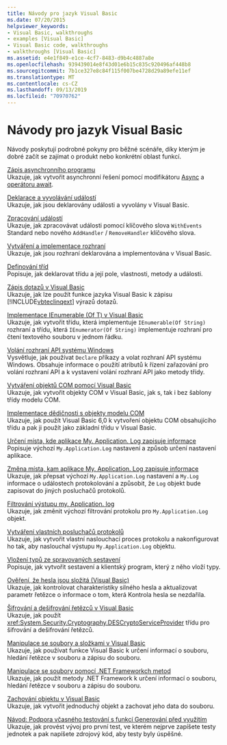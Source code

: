 ```yaml
---
title: Návody pro jazyk Visual Basic
ms.date: 07/20/2015
helpviewer_keywords:
- Visual Basic, walkthroughs
- examples [Visual Basic]
- Visual Basic code, walkthroughs
- walkthroughs [Visual Basic]
ms.assetid: e4e1f849-e1ce-4cf7-8483-d9b4c4887a8e
ms.openlocfilehash: 939439014e8f43d01e6b15c835c920496af448b8
ms.sourcegitcommit: 7b1ce327e8c84f115f007be4728d29a89efe11ef
ms.translationtype: MT
ms.contentlocale: cs-CZ
ms.lasthandoff: 09/13/2019
ms.locfileid: "70970762"
---
```

# <a name="visual-basic-language-walkthroughs"></a>Návody pro jazyk Visual Basic
Návody poskytují podrobné pokyny pro běžné scénáře, díky kterým je dobré začít se zajímat o produkt nebo konkrétní oblast funkcí.  
  
 [Zápis asynchronního programu](./programming-guide/concepts/async/walkthrough-accessing-the-web-by-using-async-and-await.md)  
 Ukazuje, jak vytvořit asynchronní řešení pomocí modifikátoru [Async](language-reference/modifiers/async.md) a [operátoru await](language-reference/operators/await-operator.md).  
  
 [Deklarace a vyvolávání událostí](programming-guide/language-features/events/walkthrough-declaring-and-raising-events.md)  
 Ukazuje, jak jsou deklarovány události a vyvolány v Visual Basic.  
  
 [Zpracování událostí](programming-guide/language-features/events/walkthrough-handling-events.md)  
 Ukazuje, jak zpracovávat události pomocí klíčového slova `WithEvents` Standard nebo nového `AddHandler` / `RemoveHandler` klíčového slova.  
  
 [Vytváření a implementace rozhraní](programming-guide/language-features/interfaces/walkthrough-creating-and-implementing-interfaces.md)  
 Ukazuje, jak jsou rozhraní deklarována a implementována v Visual Basic.  
  
 [Definování tříd](programming-guide/language-features/objects-and-classes/walkthrough-defining-classes.md)  
 Popisuje, jak deklarovat třídu a její pole, vlastnosti, metody a události.  
  
 [Zápis dotazů v Visual Basic](programming-guide/concepts/linq/walkthrough-writing-queries.md)  
 Ukazuje, jak lze použít funkce jazyka Visual Basic k zápisu [!INCLUDE[vbteclinqext](~/includes/vbteclinqext-md.md)] výrazů dotazů.  
  
 [Implementace IEnumerable (Of T) v Visual Basic](programming-guide/language-features/control-flow/walkthrough-implementing-ienumerable-of-t.md)  
 Ukazuje, jak vytvořit třídu, která implementuje `IEnumerable(Of String)` rozhraní a třídu, která `IEnumerator(Of String)` implementuje rozhraní pro čtení textového souboru v jednom řádku.  
  
 [Volání rozhraní API systému Windows](programming-guide/com-interop/walkthrough-calling-windows-apis.md)  
 Vysvětluje, jak používat `Declare` příkazy a volat rozhraní API systému Windows. Obsahuje informace o použití atributů k řízení zařazování pro volání rozhraní API a k vystavení volání rozhraní API jako metody třídy.  
  
 [Vytváření objektů COM pomocí Visual Basic](programming-guide/com-interop/walkthrough-creating-com-objects.md)  
 Ukazuje, jak vytvořit objekty COM v Visual Basic, jak s, tak i bez šablony třídy modelu COM.  
  
 [Implementace dědičnosti s objekty modelu COM](programming-guide/com-interop/walkthrough-implementing-inheritance-with-com-objects.md)  
 Ukazuje, jak použít Visual Basic 6,0 k vytvoření objektu COM obsahujícího třídu a pak ji použít jako základní třídu v Visual Basic.  
  
 [Určení místa, kde aplikace My. Application. Log zapisuje informace](developing-apps/programming/log-info/walkthrough-determining-where-my-application-log-writes-information.md)  
 Popisuje výchozí `My.Application.Log` nastavení a způsob určení nastavení aplikace.  
  
 [Změna místa, kam aplikace My. Application. Log zapisuje informace](developing-apps/programming/log-info/walkthrough-changing-where-my-application-log-writes-information.md)  
 Ukazuje, jak přepsat výchozí `My.Application.Log` nastavení a `My.Log` informace o událostech protokolování a způsobit, že `Log` objekt bude zapisovat do jiných posluchačů protokolů.  
  
 [Filtrování výstupu my. Application. log](developing-apps/programming/log-info/walkthrough-filtering-my-application-log-output.md)  
 Ukazuje, jak změnit výchozí filtrování protokolu pro `My.Application.Log` objekt.  
  
 [Vytváření vlastních posluchačů protokolů](developing-apps/programming/log-info/walkthrough-creating-custom-log-listeners.md)  
 Ukazuje, jak vytvořit vlastní naslouchací proces protokolu a nakonfigurovat ho tak, aby naslouchal výstupu `My.Application.Log` objektu.  
  
 [Vložení typů ze spravovaných sestavení](../standard/assembly/embed-types-visual-studio.md)  
 Popisuje, jak vytvořit sestavení a klientský program, který z něho vloží typy.  
  
 [Ověření, že hesla jsou složitá (Visual Basic)](programming-guide/language-features/strings/walkthrough-validating-that-passwords-are-complex.md)  
 Ukazuje, jak kontrolovat charakteristiky silného hesla a aktualizovat parametr řetězce o informace o tom, která Kontrola hesla se nezdařila.  
  
 [Šifrování a dešifrování řetězců v Visual Basic](programming-guide/language-features/strings/walkthrough-encrypting-and-decrypting-strings.md)  
 Ukazuje, jak použít <xref:System.Security.Cryptography.DESCryptoServiceProvider> třídu pro šifrování a dešifrování řetězců.  
  
 [Manipulace se soubory a složkami v Visual Basic](developing-apps/programming/drives-directories-files/walkthrough-manipulating-files-and-directories.md)  
 Ukazuje, jak používat funkce Visual Basic k určení informací o souboru, hledání řetězce v souboru a zápisu do souboru.  
  
 [Manipulace se soubory pomocí .NET Frameworkch metod](developing-apps/programming/drives-directories-files/walkthrough-manipulating-files-by-using-net-framework-methods.md)  
 Ukazuje, jak použít metody .NET Framework k určení informací o souboru, hledání řetězce v souboru a zápisu do souboru.  
  
 [Zachování objektu v Visual Basic](programming-guide/concepts/serialization/walkthrough-persisting-an-object-in-visual-studio.md)  
 Ukazuje, jak vytvořit jednoduchý objekt a zachovat jeho data do souboru.  
  
 [Návod: Podpora včasného testování s funkcí Generování před využitím](/visualstudio/ide/walkthrough-test-first-support-with-the-generate-from-usage-feature)  
 Ukazuje, jak provést vývoj pro první test, ve kterém nejprve zapíšete testy jednotek a pak napíšete zdrojový kód, aby testy byly úspěšné.
